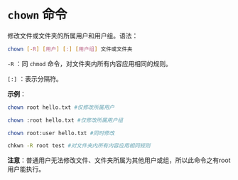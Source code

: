 # `chown` 命令

修改文件或文件夹的所属用户和用户组。语法：

```bash
chown [-R] [用户] [:] [用户组] 文件或文件夹
```

`-R` ：同 `chmod` 命令，对文件夹内所有内容应用相同的规则。

`[:]` ：表示分隔符。

**示例**：

```bash
chown root hello.txt #仅修改所属用户

chown :root hello.txt #仅修改所属用户组

chown root:user hello.txt #同时修改

chkwn -R root test #对文件夹内所有内容应用相同规则
```

**注意**：普通用户无法修改文件、文件夹所属为其他用户或组，所以此命令之有root用户能执行。
